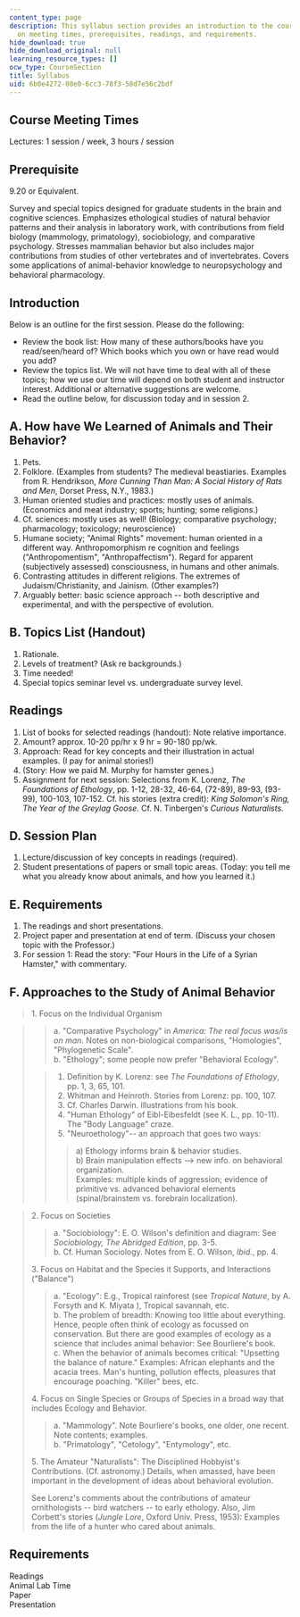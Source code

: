 ```yaml
---
content_type: page
description: This syllabus section provides an introduction to the course and information
  on meeting times, prerequisites, readings, and requirements.
hide_download: true
hide_download_original: null
learning_resource_types: []
ocw_type: CourseSection
title: Syllabus
uid: 6b0e4272-08e0-6cc3-78f3-58d7e56c2bdf
---
```


Course Meeting Times
--------------------

Lectures: 1 session / week, 3 hours / session

Prerequisite
------------

9.20 or Equivalent.

Survey and special topics designed for graduate students in the brain and cognitive sciences. Emphasizes ethological studies of natural behavior patterns and their analysis in laboratory work, with contributions from field biology (mammology, primatology), sociobiology, and comparative psychology. Stresses mammalian behavior but also includes major contributions from studies of other vertebrates and of invertebrates. Covers some applications of animal-behavior knowledge to neuropsychology and behavioral pharmacology.

Introduction
------------

Below is an outline for the first session. Please do the following:

*   Review the book list: How many of these authors/books have you read/seen/heard of? Which books which you own or have read would you add?
*   Review the topics list. We will not have time to deal with all of these topics; how we use our time will depend on both student and instructor interest. Additional or alternative suggestions are welcome.
*   Read the outline below, for discussion today and in session 2.

A. How have We Learned of Animals and Their Behavior?
-----------------------------------------------------

1.  Pets.
2.  Folklore. (Examples from students? The medieval beastiaries. Examples from R. Hendrikson, _More Cunning Than Man: A Social History of Rats and Men_, Dorset Press, N.Y., 1983.)
3.  Human oriented studies and practices: mostly uses of animals. (Economics and meat industry; sports; hunting; some religions.)
4.  Cf. sciences: mostly uses as well! (Biology; comparative psychology; pharmacology; toxicology; neuroscience)
5.  Humane society; "Animal Rights" movement: human oriented in a different way. Anthropomorphism re cognition and feelings ("Anthropomentism", "Anthropaffectism"). Regard for apparent (subjectively assessed) consciousness, in humans and other animals.
6.  Contrasting attitudes in different religions. The extremes of Judaism/Christianity, and Jainism. (Other examples?)
7.  Arguably better: basic science approach -- both descriptive and experimental, and with the perspective of evolution.

B. Topics List (Handout)
------------------------

1.  Rationale.
2.  Levels of treatment? (Ask re backgrounds.)
3.  Time needed!
4.  Special topics seminar level vs. undergraduate survey level.

Readings
--------

1.  List of books for selected readings (handout): Note relative importance.
2.  Amount? approx. 10-20 pp/hr x 9 hr = 90-180 pp/wk.
3.  Approach: Read for key concepts and their illustration in actual examples. (I pay for animal stories!)
4.  (Story: How we paid M. Murphy for hamster genes.)
5.  Assignment for next session: Selections from K. Lorenz, _The Foundations of Ethology_, pp. 1-12, 28-32, 46-64, (72-89), 89-93, (93-99), 100-103, 107-152. Cf. his stories (extra credit): _King Solomon's Ring, The Year of the Greylag Goose_. Cf. N. Tinbergen's _Curious Naturalists_.

D. Session Plan
---------------

1.  Lecture/discussion of key concepts in readings (required).
2.  Student presentations of papers or small topic areas. (Today: you tell me what you already know about animals, and how you learned it.)

E. Requirements
---------------

1.  The readings and short presentations.
2.  Project paper and presentation at end of term. (Discuss your chosen topic with the Professor.)
3.  For session 1: Read the story: "Four Hours in the Life of a Syrian Hamster," with commentary.

F. Approaches to the Study of Animal Behavior
---------------------------------------------

> 1\. Focus on the Individual Organism

> > a. "Comparative Psychology" in _America: The real focus was/is on man_. Notes on non-biological comparisons, "Homologies", "Phylogenetic Scale".  
> > b. "Ethology"; some people now prefer "Behavioral Ecology".
> 
> > 1.  Definition by K. Lorenz: see _The Foundations of Ethology_, pp. 1, 3, 65, 101.
> > 2.  Whitman and Heinroth. Stories from Lorenz: pp. 100, 107.
> > 3.  Cf. Charles Darwin. Illustrations from his book.
> > 4.  "Human Ethology" of Eibl-Eibesfeldt (see K. L., pp. 10-11). The "Body Language" craze.
> > 5.  "Neuroethology"-- an approach that goes two ways:
> > 
> > > a) Ethology informs brain & behavior studies.  
> > > b) Brain manipulation effects --> new info. on behavioral organization.  
> > > Examples: multiple kinds of aggression; evidence of primitive vs. advanced behavioral elements (spinal/brainstem vs. forebrain localization).

> 2. Focus on Societies
> 
> > a. "Sociobiology": E. O. Wilson's definition and diagram: See _Sociobiology, The Abridged Edition_, pp. 3-5.  
> > b. Cf. Human Sociology. Notes from E. O. Wilson, _Ibid._, pp. 4.
> 
> 3. Focus on Habitat and the Species it Supports, and Interactions ("Balance")
> 
> > a. "Ecology": E.g., Tropical rainforest (see _Tropical Nature_, by A. Forsyth and K. Miyata ), Tropical savannah, etc.  
> > b. The problem of breadth: Knowing too little about everything. Hence, people often think of ecology as focussed on conservation. But there are good examples of ecology as a science that includes animal behavior: See Bourliere's book.  
> > c. When the behavior of animals becomes critical: "Upsetting the balance of nature." Examples: African elephants and the acacia trees. Man's hunting, pollution effects, pleasures that encourage poaching. "Killer" bees, etc.
> 
> 4. Focus on Single Species or Groups of Species in a broad way that includes Ecology and Behavior.
> 
> > a. "Mammology". Note Bourliere's books, one older, one recent. Note contents; examples.  
> > b. "Primatology", "Cetology", "Entymology", etc.
> 
> 5. The Amateur "Naturalists": The Disciplined Hobbyist's Contributions. (Cf. astronomy.) Details, when amassed, have been important in the development of ideas about behavioral evolution.
> 
> See Lorenz's comments about the contributions of amateur ornithologists -- bird watchers -- to early ethology. Also, Jim Corbett's stories (_Jungle Lore_, Oxford Univ. Press, 1953): Examples from the life of a hunter who cared about animals.

Requirements
------------

Readings  
Animal Lab Time  
Paper  
Presentation